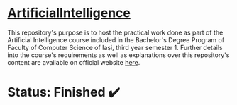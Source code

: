 # [ArtificialIntelligence](https://docs.google.com/document/d/17B0ziQzLx-F8equ9Ohod4DP_FsusTs4nqfCf3zfShVU/edit)

This repository's purpose is to host the practical work done as part of the Artificial Intelligence course included in the Bachelor's Degree Program of Faculty of Computer Science of Iași, third year semester 1. Further details into the course's requirements as well as explanations over this repository's content are available on official website [here](https://sites.google.com/view/iafii/home).

# Status: Finished ✔️

